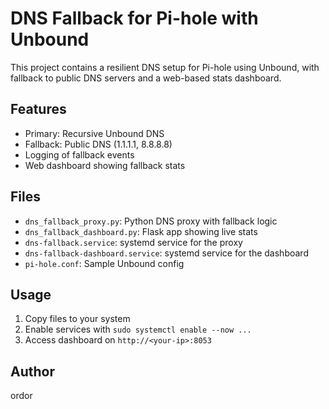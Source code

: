 # DNS Fallback for Pi-hole with Unbound

This project contains a resilient DNS setup for Pi-hole using Unbound, with fallback to public DNS servers and a web-based stats dashboard.

## Features
- Primary: Recursive Unbound DNS
- Fallback: Public DNS (1.1.1.1, 8.8.8.8)
- Logging of fallback events
- Web dashboard showing fallback stats

## Files
- `dns_fallback_proxy.py`: Python DNS proxy with fallback logic
- `dns_fallback_dashboard.py`: Flask app showing live stats
- `dns-fallback.service`: systemd service for the proxy
- `dns-fallback-dashboard.service`: systemd service for the dashboard
- `pi-hole.conf`: Sample Unbound config

## Usage
1. Copy files to your system
2. Enable services with `sudo systemctl enable --now ...`
3. Access dashboard on `http://<your-ip>:8053`

## Author
ordor
